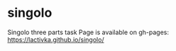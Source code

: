 # singolo
Singolo three parts task
Page is available on gh-pages: 
https://lactivka.github.io/singolo/
